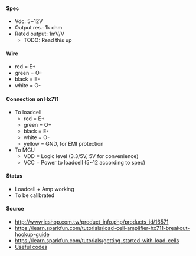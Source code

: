 #### Spec
* Vdc: 5~12V
* Output res.: 1k ohm
* Rated output: 1mV/V
    * TODO: Read this up

#### Wire
* red = E+
* green = O+
* black = E-
* white = O-

#### Connection on Hx711
* To loadcell
    - red = E+
    - green = O+
    - black = E-
    - white = O-
    - yellow = GND, for EMI protection
* To MCU
    - VDD = Logic level (3.3/5V, 5V for convenience)
    - VCC = Power to loadcell (5~12 according to spec)


#### Status
* Loadcell + Amp working
* To be calibrated


#### Source
* http://www.icshop.com.tw/product_info.php/products_id/16571
* https://learn.sparkfun.com/tutorials/load-cell-amplifier-hx711-breakout-hookup-guide
* https://learn.sparkfun.com/tutorials/getting-started-with-load-cells
* [Useful codes](https://github.com/sparkfun/HX711-Load-Cell-Amplifier/tree/master/firmware)
